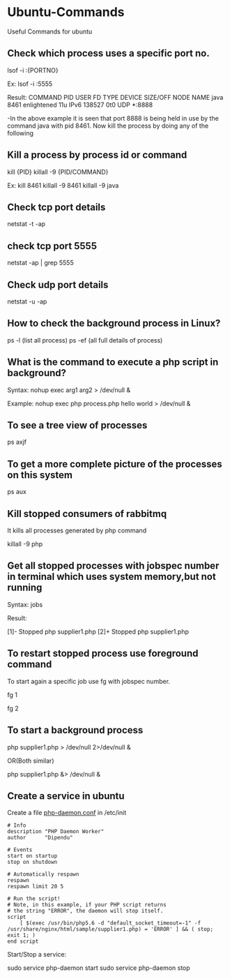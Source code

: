 # Ubuntu-Commands
Useful Commands for ubuntu

Check which process uses a specific port no.
-------------------------------------------------
lsof -i :{PORTNO}

Ex: lsof -i :5555

Result: 
COMMAND  PID        USER   FD   TYPE DEVICE SIZE/OFF NODE NAME
java    8461 enlightened   11u  IPv6 138527      0t0  UDP *:8888

-In the above example it is seen that port 8888 is being held in use by the command java with pid 8461.
Now kill the process by doing any of the following

Kill a process by process id or command
-------------------------------------------------
kill {PID}
killall -9 {PID/COMMAND}

Ex: kill 8461
    killall -9 8461
    killall -9 java

Check tcp port details
-------------------------------------------------

netstat -t -ap

check tcp port 5555
-------------------------------------------------

netstat -ap | grep 5555


Check udp port details
-------------------------------------------------

netstat -u -ap

How to check the background process in Linux?
-------------------------------------------------

ps -l (list all process)
ps -ef (all full details of process)

What is the command to execute a php script in background?
-------------------------------------------------

Syntax: nohup exec arg1 arg2 > /dev/null &

Example: nohup exec php process.php hello world > /dev/null &

To see a tree view of processes
-------------------------------------------------

ps axjf

To get a more complete picture of the processes on this system
-------------------------------------------------
ps aux

Kill stopped consumers of rabbitmq
-------------------------------------------------
It kills all processes generated by php command

killall -9 php


Get all stopped processes with jobspec number in terminal which uses system memory,but not running
-------------------------------------------------
Syntax: jobs

Result:

[1]-  Stopped                 php supplier1.php
[2]+  Stopped                 php supplier1.php

To restart stopped process use foreground command
-------------------------------------------------
To start again a specific job use fg with jobspec number.

fg 1

fg 2

To start a background process
-------------------------------------------------
php supplier1.php > /dev/null 2>/dev/null &

OR(Both similar)

php supplier1.php &> /dev/null &

Create a service in ubuntu
-------------------------------------------------
Create a file [php-daemon.conf](samples/php-daemon.conf) in /etc/init

```
# Info
description "PHP Daemon Worker"
author      "Dipendu"

# Events
start on startup
stop on shutdown

# Automatically respawn
respawn
respawn limit 20 5

# Run the script!
# Note, in this example, if your PHP script returns
# the string "ERROR", the daemon will stop itself.
script
    [ $(exec /usr/bin/php5.6 -d "default_socket_timeout=-1" -f /usr/share/nginx/html/sample/supplier1.php) = 'ERROR' ] && ( stop; exit 1; )
end script
```

Start/Stop a service:

sudo service php-daemon start
sudo service php-daemon stop